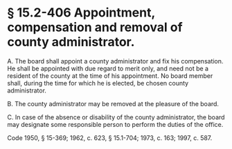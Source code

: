 # § 15.2-406 Appointment, compensation and removal of county administrator.

<p>A. The board shall appoint a county administrator and fix his compensation. He shall be appointed with due regard to merit only, and need not be a resident of the county at the time of his appointment. No board member shall, during the time for which he is elected, be chosen county administrator.</p><p>B. The county administrator may be removed at the pleasure of the board.</p><p>C. In case of the absence or disability of the county administrator, the board may designate some responsible person to perform the duties of the office.</p><p>Code 1950, § 15-369; 1962, c. 623, § 15.1-704; 1973, c. 163; 1997, c. 587.</p>